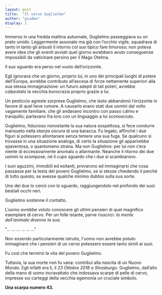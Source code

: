 ```yaml
---
layout: post
title:  "Il cervo Guglielmo"
author: "giudeo"
display: 1
---
```


Immerso in una fredda mattina autunnale, Guglielmo passeggiava su un prato umido. Leggermente assonato ma già con l’occhio vigile, squadrava di tanto in tanto gli arbusti lì intorno col suo tipico fare timoroso; non poteva avere idea che gli eventi avviati quel giorno avrebbero avuto conseguenze impossibili da vaticinare persino per il Mago Otelma. 

Il suo sguardo era perso nel vuoto dell’orizzonte. 

Egli ignorava che un giorno, *proprio lui*, in uno dei principali luoghi di potere dell’Europa, avrebbe contributo all’ascesa di forze nettamente superiori alla sua stessa immaginazione: un futuro adepti di tali poteri, avrebbe *calpestato* la vecchia burocrazia proprio grazie a lui.

Un pesticcìo agreste sorprese Guglielmo, che lesto abbandonò l’orizzonte in favore di quel lieve rumore. A causarlo erano stati due uomini dal volto vagamente familiare, che gli andavano incontro con passo calmo e tranquillo; parlavano fra loro con un linguaggio a lui sconosciuto. 

Guglielmo, fiducioso nonostante la sua natura sospettosa, si fece condurre mansueto nella *stanza oscura* di una baracca. Fu legato, affinché i due figuri si potessero allontanare senza temere una sua fuga. Se qualcuno si trovasse in una situazione analoga, di certo la situazione gli apparirebbe spaventosa, o quantomeno strana. Ma non Guglielmo: per lui non c’era niente di eccessivamente anomalo o allarmante. Neanche il ritorno dei due uomini lo scompose, né il cupo sguardo che i due si scambiarono. 

I suoi aguzzini, immobili ed esitanti, provarono ad immaginarsi che cosa passasse per la testa del povero Guglielmo, se si stesse chiedendo il perché di tutto questo, se avesse qualche minimo dubbio sulla sua sorte.

Uno dei due lo cercò con lo sguardo, raggiungendolo nel profondo dei suoi bestiali occhi neri.

Guglielmo sostenne il contatto.

L’uomo avrebbe voluto conoscere gli ultimi pensieri di quel magnifico esemplare di cervo. Per un folle istante, parve riuscirci: *la mente dell'animale divenne la sua.*

"… … … … … …"

Non essendo particolarmente istruito, l'uomo non avrebbe potuto immaginare che i pensieri di un cervo potessero essere tanto simili ai suoi.

Fu così che terminò la vita del povero Guglielmo.

Tuttavia, la sua morte non fu vana: contribuì alla nascita di un Nuovo Mondo. Egli infatti era lì, il *23 Ottobre 2018 a Strasburgo*. Guglielmo, dall’alto della mano di uomo incravattato che indossava scarpe di pelle di cervo, impresse sui carteggi della vecchia egemonia un cruciale simbolo.

**Una scarpa numero 43.**
